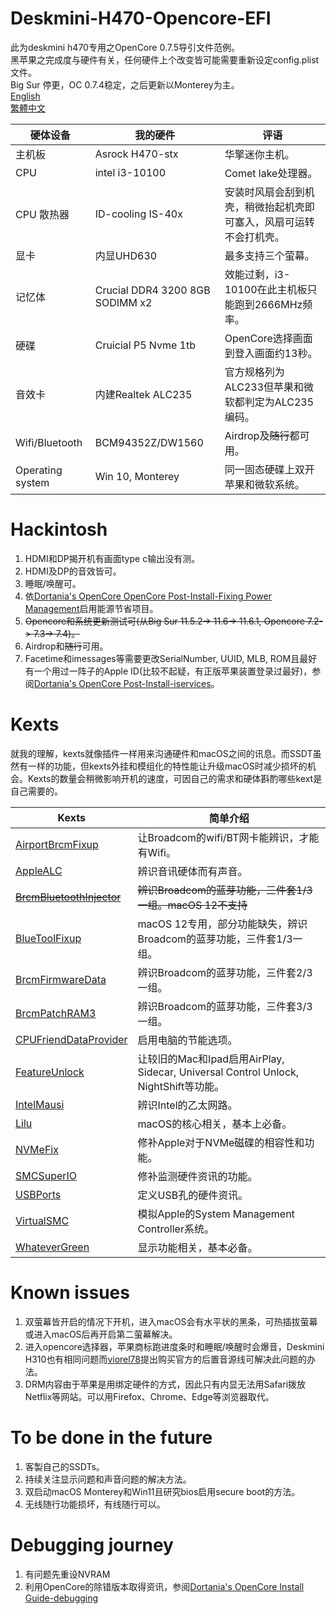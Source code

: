 # Deskmini-H470-Opencore-EFI
此为deskmini h470专用之OpenCore 0.7.5导引文件范例。  
黑苹果之完成度与硬件有关，任何硬件上个改变皆可能需要重新设定config.plist文件。  
Big Sur 停更，OC 0.7.4稳定，之后更新以Monterey为主。  
[English](README.md)        
[繁體中文](README_ZH-TW.md)

| 硬体设备  |  我的硬件 |  评语 |
|----------|-------------|------|
| 主机板 |  Asrock H470-stx | 华擎迷你主机。 |
| CPU |    intel i3-10100   |   Comet lake处理器。 |
| CPU 散热器| ID-cooling IS-40x | 安装时风扇会刮到机壳，稍微抬起机壳即可塞入，风扇可运转不会打机壳。|
| 显卡 | 内显UHD630 | 最多支持三个萤幕。 |
| 记忆体 |  Crucial DDR4 3200 8GB SODIMM x2 | 效能过剩，i3-10100在此主机板只能跑到2666MHz频率。 |
| 硬碟 |    Cruicial P5 Nvme 1tb | OpenCore选择画面到登入画面约13秒。 |
| 音效卡 | 内建Realtek ALC235 | 官方规格列为ALC233但苹果和微软都判定为ALC235编码。 | 
| Wifi/Bluetooth | BCM94352Z/DW1560 | Airdrop及~~随行~~都可用。 |
| Operating system | Win 10, Monterey | 同一固态硬碟上双开苹果和微软系统。 |

# Hackintosh
1. HDMI和DP揭开机有画面type c输出没有测。
2. HDMI及DP的音效皆可。
3. 睡眠/唤醒可。
4. 依[Dortania's OpenCore OpenCore Post-Install-Fixing Power Management](https://dortania.github.io/OpenCore-Post-Install/universal/pm.html)启用能源节省项目。  
5. ~~Opencore和系统更新测试可(从Big Sur 11.5.2-> 11.6-> 11.6.1, Opencore 7.2-> 7.3-> 7.4)。~~
6. Airdrop和~~随行~~可用。
7. Facetime和imessages等需要更改SerialNumber, UUID, MLB, ROM且最好有一个用过一阵子的Apple ID(比较不起疑，有正版苹果装置登录过最好)，参阅[Dortania's OpenCore Post-Install-iservices](https://dortania.github.io/OpenCore-Post-Install/universal/iservices.html)。

# Kexts
就我的理解，kexts就像插件一样用来沟通硬件和macOS之间的讯息。而SSDT虽然有一样的功能，但kexts外挂和模组化的特性能让升级macOS时减少损坏的机会。Kexts的数量会稍微影响开机的速度，可因自己的需求和硬体斟酌哪些kext是自己需要的。  

| Kexts |     简单介绍 |
|----------|-------------|
| [AirportBrcmFixup](https://github.com/acidanthera/AirportBrcmFixup) | 让Broadcom的wifi/BT网卡能辨识，才能有Wifi。 | 
| [AppleALC](https://github.com/acidanthera/AppleALC) | 辨识音讯硬体而有声音。 |   
| ~~[BrcmBluetoothInjector](https://github.com/acidanthera/BrcmPatchRAM)~~| ~~辨识Broadcom的蓝芽功能，三件套1/3一组。macOS 12不支持~~ | 
| [BlueToolFixup](https://github.com/acidanthera/BrcmPatchRAM) | macOS 12专用，部分功能缺失，辨识Broadcom的蓝芽功能，三件套1/3一组。 |
| [BrcmFirmwareData](https://github.com/acidanthera/BrcmPatchRAM) | 辨识Broadcom的蓝芽功能，三件套2/3一组。 |
| [BrcmPatchRAM3](https://github.com/acidanthera/BrcmPatchRAM) |  辨识Broadcom的蓝芽功能，三件套3/3一组。 | 
| [CPUFriendDataProvider](https://github.com/stevezhengshiqi/one-key-cpufriend) | 启用电脑的节能选项。 |
| [FeatureUnlock](https://github.com/acidanthera/FeatureUnlock) | 让较旧的Mac和Ipad启用AirPlay, Sidecar, Universal Control Unlock, NightShift等功能。 | 
| [IntelMausi](https://github.com/acidanthera/IntelMausi)| 辨识Intel的乙太网路。 |
| [Lilu](https://github.com/acidanthera/Lilu) | macOS的核心相关，基本上必备。 |
| [NVMeFix](https://github.com/acidanthera/NVMeFix) | 修补Apple对于NVMe磁碟的相容性和功能。 | 
| [SMCSuperIO](https://github.com/acidanthera/VirtualSMC) | 修补监测硬件资讯的功能。 |
| [USBPorts](https://dortania.github.io/OpenCore-Post-Install/usb/) | 定义USB孔的硬件资讯。 | 
| [VirtualSMC](https://github.com/acidanthera/VirtualSMC) | 模拟Apple的System Management Controller系统。 |
| [WhateverGreen](https://github.com/acidanthera/WhateverGreen) | 显示功能相关，基本必备。 | 

# Known issues
1. 双萤幕皆开启的情况下开机，进入macOS会有水平状的黑条，可热插拔萤幕或进入macOS后再开启第二萤幕解决。
2. 进入opencore选择器，苹果商标跑进度条时和睡眠/唤醒时会爆音，Deskmini H310也有相同问题而[viorel78](https://github.com/viorel78/ASRock-DeskMini-310/issues/1)提出购买官方的后置音源线可解决此问题的办法。
3. DRM内容由于苹果是用绑定硬件的方式，因此只有内显无法用Safari拨放Netflix等网站。可以用Firefox、Chrome、Edge等浏览器取代。

# To be done in the future
1. 客製自己的SSDTs。
2. 持续关注显示问题和声音问题的解决方法。
3. 双启动macOS Monterey和Win11且研究bios启用secure boot的方法。
4. 无线随行功能损坏，有线随行可以。

# Debugging journey
1. 有问题先重设NVRAM
2. 利用OpenCore的除错版本取得资讯，参阅[Dortania's OpenCore Install Guide-debugging](https://dortania.github.io/OpenCore-Install-Guide/troubleshooting/debug.html)
